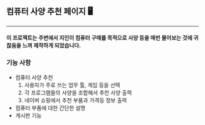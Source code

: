 ## 컴퓨터 사양 추천 페이지 🖥️
****
#### 이 프로젝트는 주변에서 지인이 컴퓨터 구매를 목적으로 사양 등을 매번 물어보는 것에 귀찮음을 느껴 제작하게 되었습니다.  

### 기능 사항
- 컴퓨터 사양 추천
    1. 사용자가 주로 쓰는 업무 툴, 게임 등을 선택
    2. 각 프로그램들의 사양을 조합해서 추천 사양 출력
    3. 네이버 쇼핑에서 추천 부품과 가격등 정보 출력
- 컴퓨터 부품에 대한 간단한 설명
- 게시판 기능
    
